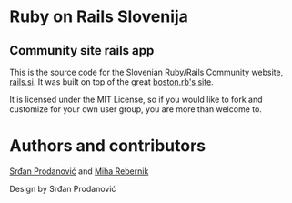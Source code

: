 # Ruby on Rails Slovenija
## Community site rails app

This is the source code for the Slovenian Ruby/Rails Community website, [rails.si](http://rails.si). 
It was built on top of the great [boston.rb's site](/bostonrb/bostonrb).

It is licensed under the MIT License, so if you would like to fork and customize for your own user group, you are more than welcome to.

# Authors and contributors

[Srđan Prodanović](/Artiqulate) and [Miha Rebernik](/mihar)

Design by Srđan Prodanović
